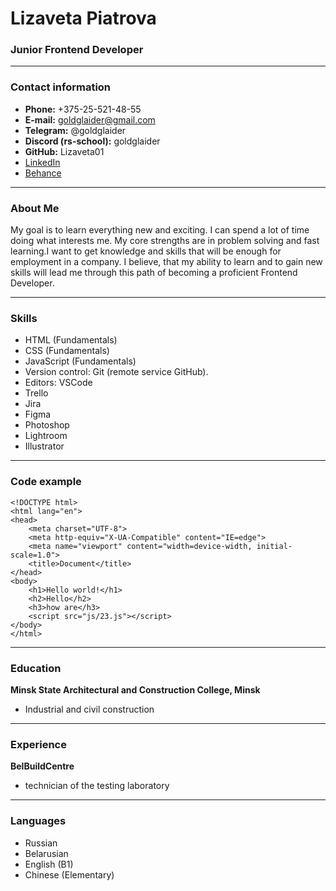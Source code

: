 # Lizaveta Piatrova #
### Junior Frontend Developer
****
### Contact information
*  **Phone:** +375-25-521-48-55
* **E-mail:** goldglaider@gmail.com
* **Telegram:** @goldglaider
* **Discord (rs-school):** goldglaider
* **GitHub:** Lizaveta01
* [LinkedIn](https://www.linkedin.com/in/lizaveta-petrova-4b1991220/)
* [Behance](https://www.behance.net/lizaveta_piatrova)
****
### About Me
My goal is to learn everything new and exciting.  I can spend a lot of time doing what interests me. My core strengths are in problem solving and fast learning.I want to get knowledge and skills that will be enough for employment in a company. I believe, that my ability to learn and to gain new skills will lead me through this path of becoming a proficient Frontend Developer.
****
### Skills

* HTML (Fundamentals)
* CSS (Fundamentals)
* JavaScript (Fundamentals)
* Version control: Git (remote service GitHub).
* Editors: VSCode
* Trello
* Jira
* Figma
* Photoshop
* Lightroom
* Illustrator
****
### Code example
```
<!DOCTYPE html>
<html lang="en">
<head>
	<meta charset="UTF-8">
	<meta http-equiv="X-UA-Compatible" content="IE=edge">
	<meta name="viewport" content="width=device-width, initial-scale=1.0">
	<title>Document</title>
</head>
<body>
	<h1>Hello world!</h1>
	<h2>Hello</h2>
	<h3>how are</h3>
	<script src="js/23.js"></script>
</body>
</html>
```
****

### Education
**Minsk State Architectural and Construction College, Minsk**
* Industrial and civil construction 
****
### Experience
**BelBuildCentre**
* technician of the testing laboratory
****
### Languages
* Russian
* Belarusian
* English (B1)
* Chinese (Elementary)



